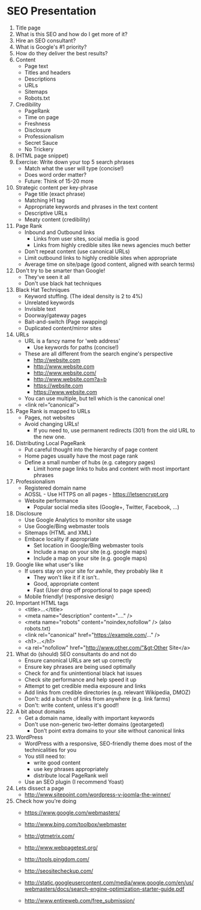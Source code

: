 # SEO Presentation

1. Title page
1. What is this SEO and how do I get more of it?
1. Hire an SEO consultant?
1. What is Google's #1 priority?
1. How do they deliver the best results?
1. Content
    * Page text
    * Titles and headers
    * Descriptions
    * URLs
    * Sitemaps
    * Robots.txt
1. Credibility
    * PageRank
    * Time on page
    * Freshness
    * Disclosure
    * Professionalism
    * Secret Sauce
    * No Trickery
1. (HTML page snippet)
1. Exercise: Write down your top 5 search phrases
    * Match what the user will type (concise!)
    * Does word order matter?
    * Future: Think of 15-20 more				
1. Strategic content per key-phrase
    * Page title (exact phrase)
    * Matching H1 tag
    * Appropriate keywords and phrases in the text content
    * Descriptive URLs		
    * Meaty content (credibility)
1. Page Rank
    * Inbound and Outbound links
        * Links from user sites, social media is good
        * Links from highly credible sites like news agencies much better
    * Don't repeat content (use canonical URLs)
    * Limit outbound links to highly credible sites when appropriate
    * Average time on site/page (good content, aligned with search terms)
1. Don't try to be smarter than Google!
    * They've seen it all
    * Don't use black hat techniques		
1. Black Hat Techniques
    * Keyword stuffing.  (The ideal density is 2 to 4%)
    * Unrelated keywords
    * Invisible text
    * Doorway/gateway pages
    * Bait-and-switch (Page swapping)
    * Duplicated content/mirror sites
1. URLs
    * URL is a fancy name for 'web address'
		* Use keywords for paths (concise!)
    * These are all different from the search engine's perspective
        * http://website.com
        * http://www.website.com
        * http://www.website.com/
        * http://www.website.com?a=b
        * https://website.com
        * https://www.website.com
    * You can use multiple, but tell which is the canonical one!
    * &lt;link rel=”canonical”&gt;
1. Page Rank is mapped to URLs
    * Pages, not websites
    * Avoid changing URLs!
        * If you need to, use permanent redirects (301) from the old URL to the new one.
1. Distributing Local PageRank
    * Put careful thought into the hierarchy of page content
    * Home pages usually have the most page rank
    * Define a small number of hubs (e.g. category pages)		
		* Limit home page links to hubs and content with most important phrases
1. Professionalism
    * Registered domain name
    * AOSSL - Use HTTPS on all pages - https://letsencrypt.org
    * Website performance
		* Popular social media sites (Google+, Twitter, Facebook, …)
1. Disclosure
    * Use Google Analytics to monitor site usage
    * Use Google/Bing webmaster tools
    * Sitemaps (HTML and XML)
    * Embace locality if appropriate
        * Set location in Google/Bing webmaster tools
        * Include a map on your site (e.g. google maps)
        * Include a map on your site (e.g. google maps)
1. Google like what user's like
    * If users stay on your site for awhile, they probably like it
		* They won't like it if it isn't..
        * Good, appropriate content
        * Fast (User drop off proportional to page speed)
    * Mobile friendly! (responsive design)
1. Important HTML tags
    * &lt;title&gt;...&lt;/title&gt;
    * &lt;meta name="description" content="...." /&gt;
    * &lt;meta name="robots" content="noindex,nofollow" /&gt; (also robots.txt)
    * &lt;link rel="canonical" href="https://example.com/..." /&gt;
    * &lt;h1>...&lt;/h1&gt;
    * &lt;a rel="nofollow" href="http://www.other.com/"&gt;Other Site&lt;/a&gt;
1. What do (should) SEO consultants do and not do
    * Ensure canonical URLs are set up correctly
    * Ensure key phrases are being used optimally
    * Check for and fix unintentional black hat issues
    * Check site performance and help speed it up
    * Attempt to get credible media exposure and links 
    * Add links from credible directories (e.g. relevant Wikipedia, DMOZ)
    * Don't: add a bunch of links from anywhere (e.g. link farms)
    * Don't: write content, unless it's good!!
1. A bit about domains
    * Get a domain name, ideally with important keywords
    * Don't use non-generic two-letter domains (geotargeted)
		* Don't point extra domains to your site without canonical links
1. WordPress
    * WordPress with a responsive, SEO-friendly theme does most of the technicalities for you
    * You still need to:
        * write good content
        * use key phrases appropriately
        * distribute local PageRank well
    * Use an SEO plugin (I recommend Yoast)				
1. Lets dissect a page
    * http://www.sitepoint.com/wordpress-v-joomla-the-winner/
1. Check how you're doing
    * https://www.google.com/webmasters/
    * http://www.bing.com/toolbox/webmaster

    * http://gtmetrix.com/
    * http://www.webpagetest.org/
    * http://tools.pingdom.com/

    * http://seositecheckup.com/
    * http://static.googleusercontent.com/media/www.google.com/en/us/webmasters/docs/search-engine-optimization-starter-guide.pdf
		
    * http://www.entireweb.com/free_submission/